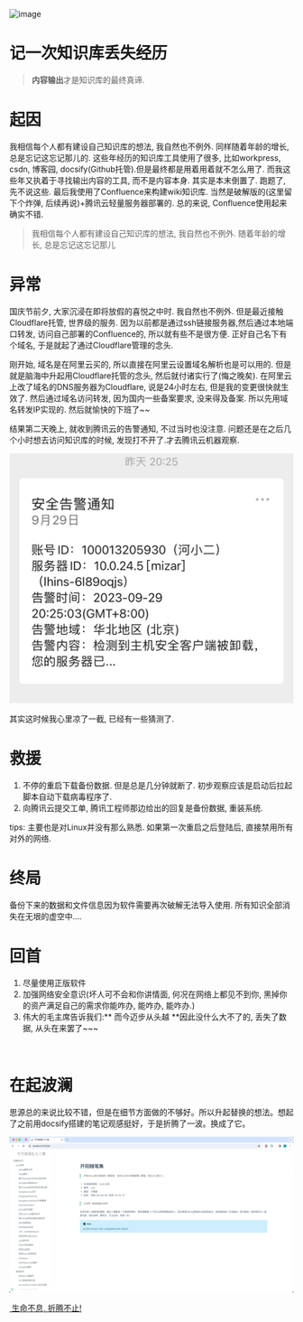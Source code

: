![image](https://images.unsplash.com/photo-1613310023042-ad79320c00ff?ixlib=rb-4.0.3&ixid=M3wxMjA3fDB8MHxwaG90by1wYWdlfHx8fGVufDB8fHx8fA%3D%3D&auto=format&fit=crop&w=2070&q=80)

# 记一次知识库丢失经历

> **内容输出**才是知识库的最终真谛.

# 起因

我相信每个人都有建设自己知识库的想法, 我自然也不例外. 同样随着年龄的增长, 总是忘记这忘记那儿的. 这些年经历的知识库工具使用了很多, 比如workpress, csdn, 博客园, docsify(Github托管).但是最终都是用着用着就不怎么用了. 而我这些年又执着于寻找输出内容的工具, 而不是内容本身. 其实是本末倒置了. 跑题了, 先不说这些.  最后我使用了Confluence来构建wiki知识库. 当然是破解版的(这里留下个炸弹, 后续再说)+腾讯云轻量服务器部署的. 总的来说, Confluence使用起来确实不错. 

> 我相信每个人都有建设自己知识库的想法, 我自然也不例外. 随着年龄的增长, 总是忘记这忘记那儿

# 异常

国庆节前夕, 大家沉浸在即将放假的喜悦之中时. 我自然也不例外. 但是最近接触Cloudflare托管, 世界级的服务. 因为以前都是通过ssh链接服务器,然后通过本地端口转发, 访问自己部署的Confluence的, 所以就有些不是很方便. 正好自己名下有个域名, 于是就起了通过Cloudflare管理的念头. 

刚开始, 域名是在阿里云买的, 所以直接在阿里云设置域名解析也是可以用的. 但是就是脑海中升起用Cloudflare托管的念头, 然后就付诸实行了(悔之晚矣). 在阿里云上改了域名的DNS服务器为Cloudflare, 说是24小时左右, 但是我的变更很快就生效了. 然后通过域名访问转发, 因为国内一些备案要求, 没来得及备案. 所以先用域名转发IP实现的. 然后就愉快的下班了~~

结果第二天晚上, 就收到腾讯云的告警通知, 不过当时也没注意. 问题还是在之后几个小时想去访问知识库的时候, 发现打不开了.才去腾讯云机器观察.

 ![IMG_ABFC39F73DC2-1](assets/IMG_ABFC39F73DC2-1-20230930133018-ag2y23n.jpeg)

其实这时候我心里凉了一截, 已经有一些猜测了. 

# 救援

1. 不停的重启下载备份数据. 但是总是几分钟就断了. 初步观察应该是启动后拉起脚本自动下载病毒程序了.
2. 向腾讯云提交工单, 腾讯工程师那边给出的回复是备份数据, 重装系统.

tips: 主要也是对Linux并没有那么熟悉. 如果第一次重启之后登陆后, 直接禁用所有对外的网络. 

# 终局

备份下来的数据和文件信息因为软件需要再次破解无法导入使用. 所有知识全部消失在无垠的虚空中....

# 回首

1. 尽量使用正版软件
2. 加强网络安全意识(坏人可不会和你讲情面, 何况在网络上都见不到你, 黑掉你的资产满足自己的需求你能咋办, 能咋办, 能咋办.)
3. 伟大的毛主席告诉我们:**​ 而今迈步从头越  ​**因此没什么大不了的, 丢失了数据, 从头在来罢了~~~

‍
# 在起波澜

思源总的来说比较不错，但是在细节方面做的不够好。所以升起替换的想法。想起了之前用docsify搭建的笔记观感挺好，于是折腾了一波。换成了它。

![image-20240110101315671](./assets/image-20240110101315671.png)






<u>​ ​</u>​<u>生命不息, 折腾不止</u><u>!</u>

‍
